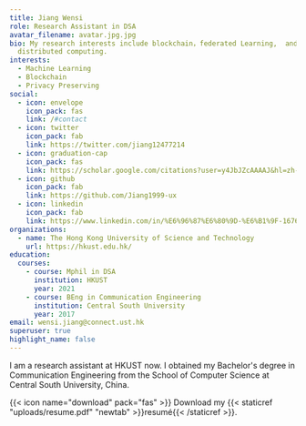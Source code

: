 ```yaml
---
title: Jiang Wensi
role: Research Assistant in DSA
avatar_filename: avatar.jpg.jpg
bio: My research interests include blockchain，federated Learning,  and
  distributed computing.
interests:
  - Machine Learning
  - Blockchain
  - Privacy Preserving
social:
  - icon: envelope
    icon_pack: fas
    link: /#contact
  - icon: twitter
    icon_pack: fab
    link: https://twitter.com/jiang12477214
  - icon: graduation-cap
    icon_pack: fas
    link: https://scholar.google.com/citations?user=y4JbJZcAAAAJ&hl=zh-CN&oi=ao
  - icon: github
    icon_pack: fab
    link: https://github.com/Jiang1999-ux
  - icon: linkedin
    icon_pack: fab
    link: https://www.linkedin.com/in/%E6%96%87%E6%80%9D-%E6%B1%9F-1676341b9/
organizations:
  - name: The Hong Kong University of Science and Technology
    url: https://hkust.edu.hk/
education:
  courses:
    - course: Mphil in DSA
      institution: HKUST
      year: 2021
    - course: BEng in Communication Engineering
      institution: Central South University
      year: 2017
email: wensi.jiang@connect.ust.hk
superuser: true
highlight_name: false
---
```

I am a research assistant at HKUST now. I obtained my Bachelor's degree in Communication Engineering from the School of Computer Science at Central South University, China.

{{< icon name="download" pack="fas" >}} Download my {{< staticref "uploads/resume.pdf" "newtab" >}}resumé{{< /staticref >}}.
